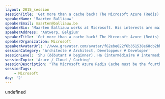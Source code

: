 ```yaml
---
layout: 2015_session
sessionTitle: 'Get more than a cache back! The Microsoft Azure (Redis) Cache'
speakerName: 'Maarten Balliauw'
speakerEmail: maarten@balliauw.be
speakerBio: 'Maarten Balliauw works at Microsoft. His interests are mainly web applications developed in ASP.NET (C#) or PHP and the Microsoft Azure cloud platform. Maarten also co-founded MyGet, hosting private NuGet, npm and Bower feeds for teams. He''s a former Microsoft Most Valuable Professional (MVP) for Microsoft Azure. Maarten is a frequent speaker at various national and international events. His blog can be found at http://blog.maartenballiauw.be.'
speakerAddress: 'Antwerp, Belgium'
speakerTitle: 'Get more than a cache back! The Microsoft Azure (Redis) Cache'
speakerOrganization: Microsoft
speakerAvatarUrl: '//www.gravatar.com/avatar/f62ebe822f6b351538e68cb2bbadefe9?size=200&default=mm'
sessionCategory: 'Architecte # Architect, Développeur # Developer'
sessionLevel: 'Shu (débutant # beginner), Ha (intermédiaire # intermediate)'
sessionTopic: 'Azure / Cloud / Caching'
sessionDescription: "The Microsoft Azure Redis Cache must be the fourth or fifth generation of a hosted cache service on Azure. This time, an open-source solution has been embraced: Redis. In this session, we’ll see that it’s more than just an in-memory cache system we can use in our applications. Let’s explore what Redis is, what the different data types are and why we should care. And once we grasp how Redis stores its stuff, we’ll delve into how we can use it to its fullest extent: searching the key-value store, transactions, pub/sub support and scripting.\n"
sessionTags:
    - Microsoft
day: '2'
---
```


undefined
